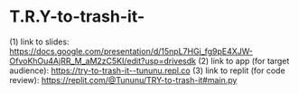 # T.R.Y-to-trash-it-

(1) link to slides: https://docs.google.com/presentation/d/15npL7HGi_fg9pE4XJW-OfvoKhOu4AjRR_M_aM2zC5KI/edit?usp=drivesdk
(2) link to app (for target audience): https://try-to-trash-it--tununu.repl.co
(3) link to replit (for code review): https://replit.com/@Tununu/TRY-to-trash-it#main.py
